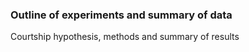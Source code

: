 ### Outline of experiments and summary of data

Courtship hypothesis, methods and summary of results
